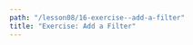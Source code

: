 ```yaml
---
path: "/lesson08/16-exercise--add-a-filter"
title: "Exercise: Add a Filter"
---
```


<youtube id=""></youtube>
